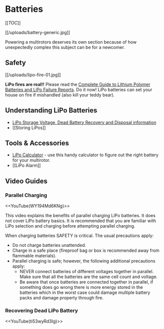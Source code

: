 # Batteries

[[_TOC_]]

[[/uploads/battery-generic.jpg]]

Powering a multirotors deserves its own section because of how unexpectedly complex this subject can be for a newcomer.

## Safety

[[/uploads/lipo-fire-01.jpg]]

**LiPo fires are real!!** Please read the [Complete Guide to Lithium Polymer Batteries and LiPo Failure Reports](http://www.rcgroups.com/forums/showthread.php?t=209187). Do it now! LiPo batteries can set your house on fire if mishandled (also kill your teddy bear).

## Understanding LiPo Batteries

* [LiPo Storage Voltage, Dead Battery Recovery and Disposal information](http://www.rcgroups.com/forums/showthread.php?t=1074181)
* [[Storing LiPos]]

## Tools & Accessories

* [LiPo Calculator](http://multicopter.forestblue.nl/lipo_need_calculator.html) - use this handy calculator to figure out the right battery for your multirotor.
* [[LiPo Alarm]]

## Video Guides

### Parallel Charging

<<YouTube(WY194Md6KNg)>>

This video explains the benefits of parallel charging LiPo batteries. It does not cover LiPo battery basics. It is recommended that you are familiar with LiPo selection and charging before attempting parallel charging.

When charging batteries SAFETY is critical. The usual precautions apply:

* Do not charge batteries unattended.
* Charge in a safe place (fireproof bag or box is recommended away from flammable materials).
* Parallel charging is safe; however, the following additional precautions apply:
  * NEVER connect batteries of different voltages together in parallel. Make sure that all the batteries are the same cell count and voltage.
  * Be aware that once batteries are connected together in parallel, if something does go wrong there is more energy stored in the batteries which in the worst case could damage multiple battery packs and damage property through fire.

### Recovering Dead LiPo Battery

<<YouTube(ti53wyRd3Ig)>>